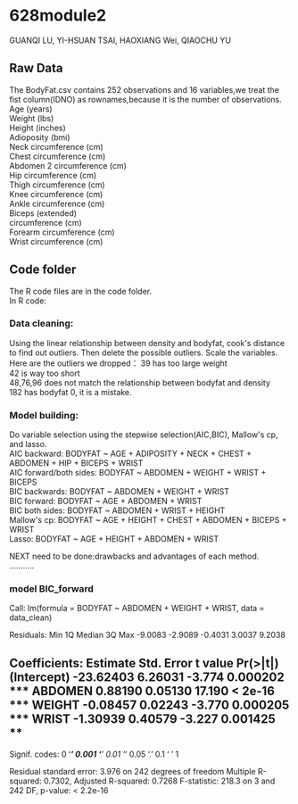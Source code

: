 # 628module2
GUANQI LU, YI-HSUAN TSAI, HAOXIANG Wei, QIAOCHU YU  

## Raw Data  
The BodyFat.csv contains 252 observations and 16 variables,we treat the fist column(IDNO) as rownames,because it is the number of observations.   
Age (years)  
Weight (lbs)  
Height (inches)  
Adioposity (bmi)  
Neck circumference (cm)   
Chest circumference (cm)  
Abdomen 2 circumference (cm)   
Hip circumference (cm)   
Thigh circumference (cm)  
Knee circumference (cm)   
Ankle circumference (cm)   
Biceps (extended)    
circumference (cm)    
Forearm circumference (cm)   
Wrist circumference (cm)     

## Code folder
The R code files are in the code folder.   
In R code:  
### Data cleaning:  
Using the linear relationship between density and bodyfat, cook's distance to find out outliers. Then delete the possible outliers. Scale the variables.  
Here are the outliers we dropped：
39 has too large weight  
42 is way too short  
48,76,96 does not match the relationship between bodyfat and density  
182 has bodyfat 0, it is a mistake.  

### Model building:   
Do variable selection using the stepwise selection(AIC,BIC), Mallow's cp, and lasso.   
AIC backward: BODYFAT ~ AGE + ADIPOSITY + NECK + CHEST + ABDOMEN + HIP + BICEPS + 
    WRIST  
AIC forward/both sides: BODYFAT ~ ABDOMEN + WEIGHT + WRIST + BICEPS  
BIC backwards: BODYFAT ~ ABDOMEN + WEIGHT + WRIST  
BIC forward: BODYFAT ~ AGE + ABDOMEN + WRIST  
BIC both sides: BODYFAT ~ ABDOMEN + WRIST + HEIGHT  
Mallow's cp: BODYFAT ~ AGE + HEIGHT + CHEST + ABDOMEN + BICEPS + WRIST  
Lasso: BODYFAT ~ AGE + HEIGHT + ABDOMEN + WRIST   



NEXT need to be done:drawbacks and advantages of each method.   
...........
### model BIC_forward
Call:
lm(formula = BODYFAT ~ ABDOMEN + WEIGHT + WRIST, data = data_clean)

Residuals:
    Min      1Q  Median      3Q     Max 
-9.0083 -2.9089 -0.4031  3.0037  9.2038 

Coefficients:
             Estimate Std. Error t value Pr(>|t|)    
(Intercept) -23.62403    6.26031  -3.774 0.000202 ***
ABDOMEN       0.88190    0.05130  17.190  < 2e-16 ***
WEIGHT       -0.08457    0.02243  -3.770 0.000205 ***
WRIST        -1.30939    0.40579  -3.227 0.001425 ** 
---
Signif. codes:  0 ‘***’ 0.001 ‘**’ 0.01 ‘*’ 0.05 ‘.’ 0.1 ‘ ’ 1

Residual standard error: 3.976 on 242 degrees of freedom
Multiple R-squared:  0.7302,	Adjusted R-squared:  0.7268 
F-statistic: 218.3 on 3 and 242 DF,  p-value: < 2.2e-16




